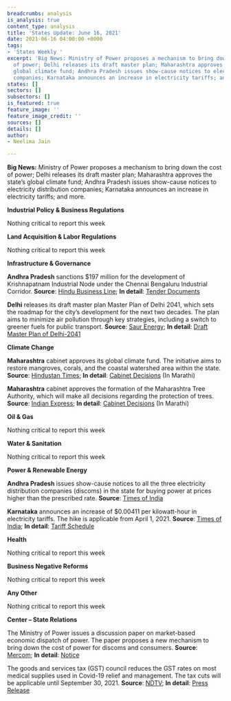 ```yaml
---
breadcrumbs: analysis
is_analysis: true
content_type: analysis
title: 'States Update: June 16, 2021'
date: 2021-06-16 04:00:00 +0000
tags:
- 'States Weekly '
excerpt: 'Big News: Ministry of Power proposes a mechanism to bring down the cost
  of power; Delhi releases its draft master plan; Maharashtra approves the state’s
  global climate fund; Andhra Pradesh issues show-cause notices to electricity distribution
  companies; Karnataka announces an increase in electricity tariffs; and more.'
states: []
sectors: []
subsectors: []
is_featured: true
feature_image: ''
feature_image_credit: ''
sources: []
details: []
author:
- Neelima Jain

---
```

**Big News:** Ministry of Power proposes a mechanism to bring down the cost of power; Delhi releases its draft master plan; Maharashtra approves the state’s global climate fund; Andhra Pradesh issues show-cause notices to electricity distribution companies; Karnataka announces an increase in electricity tariffs; and more.

**Industrial Policy & Business Regulations**

Nothing critical to report this week

**Land Acquisition & Labor Regulations**

Nothing critical to report this week

**Infrastructure & Governance**

**Andhra Pradesh** sanctions $197 million for the development of Krishnapatnam Industrial Node under the Chennai Bengaluru Industrial Corridor. **Source**: [Hindu Business Line](https://www.thehindubusinessline.com/news/ap-govt-sanctions-1448-cr-of-krishnapatnam-industrial-node/article34794878.ece); **In detail**: [Tender Documents](https://judicialpreview.ap.gov.in/project-documents?project=ea88e51f4d0d324ae89dcbd2fd49fc7665616662386661626365613432616536363165373066663034643239623030646566623363663938346561323161393636626238363361613535353332306335a4725e)

**Delhi** releases its draft master plan Master Plan of Delhi 2041, which sets the roadmap for the city’s development for the next two decades. The plan aims to minimize air pollution through key strategies, including a switch to greener fuels for public transport. **Source**: [Saur Energy](https://www.saurenergy.com/solar-energy-news/delhis-2041-draft-master-plan-foresees-50-percent-energy-from-renewables); **In detail**: [Draft Master Plan of Delhi-2041](https://dda.org.in/MPD_2041.aspx)

**Climate Change**

**Maharashtra** cabinet approves its global climate fund. The initiative aims to restore mangroves, corals, and the coastal watershed area within the state. **Source**: [Hindustan Times](https://www.hindustantimes.com/cities/mumbai-news/maharashtra-cabinet-nod-for-climate-fund-plan-for-coastal-restoration-101623436296467.html); **In detail**: [Cabinet Decisions](https://www.maharashtra.gov.in/Site/upload/CabinetDecision/English/10-06-2021%20Cabinet%20Decision%20(Meeting%20No.70).pdf) (In Marathi)

**Maharashtra** cabinet approves the formation of the Maharashtra Tree Authority, which will make all decisions regarding the protection of trees. **Source**: [Indian Express](https://indianexpress.com/article/cities/mumbai/maharashtra-cabinet-nod-to-proposed-amendments-for-protection-of-heritage-trees-7353577/); **In detail**: [Cabinet Decisions](https://www.maharashtra.gov.in/Site/upload/CabinetDecision/English/10-06-2021%20Cabinet%20Decision%20(Meeting%20No.70).pdf) (In Marathi)

**Oil & Gas**

Nothing critical to report this week

**Water & Sanitation**

Nothing critical to report this week

**Power & Renewable Energy**

**Andhra Pradesh** issues show-cause notices to all the three electricity distribution companies (discoms) in the state for buying power at prices higher than the prescribed rate. **Source**: [Times of India](https://timesofindia.indiatimes.com/city/amaravati/andhra-pradesh-electricity-regulatory-commission-issues-notices-to-discoms-for-buying-power-at-higher-price/articleshow/83423223.cms)

**Karnataka** announces an increase of $0.00411 per kilowatt-hour in electricity tariffs. The hike is applicable from April 1, 2021. **Source**: [Times of India](https://timesofindia.indiatimes.com/city/bengaluru/karnataka-power-tariff-up-by-30-paise-per-unit-on-average/articleshow/83379225.cms); **In detail**: [Tariff Schedule](https://karunadu.karnataka.gov.in/kerc/Tariff%20Order%202021/Final%20Revised%20Retail%20Supply%20Schedule%20for%20FY21.pdf)

**Health**

Nothing critical to report this week

**Business Negative Reforms**

Nothing critical to report this week

**Any Other**

Nothing critical to report this week

**Center – State Relations**

The Ministry of Power issues a discussion paper on market-based economic dispatch of power. The paper proposes a new mechanism to bring down the cost of power for discoms and consumers. **Source**: [Mercom](https://mercomindia.com/ministry-proposes-new-mechanism/); **In detail**: [Notice](https://powermin.gov.in/sites/default/files/webform/notices/Seeking_comments_on_Discussion_Paper_on_Market_Based_Economic_Dispatch_MBED.pdf)

The goods and services tax (GST) council reduces the GST rates on most medical supplies used in Covid-19 relief and management. The tax cuts will be applicable until September 30, 2021. **Source**: [NDTV](https://www.ndtv.com/business/gst-council-meeting-2021-finance-minister-nirmala-sitharaman-chairs-44th-gst-meet-check-tax-cut-on-covid-essentials-black-fungus-medicine-2462294); **In detail**: [Press Release](https://pib.gov.in/PressReleasePage.aspx?PRID=1726525)